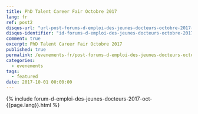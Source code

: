 ```yaml
---
title: PhD Talent Career Fair Octobre 2017
lang: fr
ref: post2
disqus-url: "url-post-forums-d-emploi-des-jeunes-docteurs-octobre-2017-2017-10-01-021406244298502797-9971528243668522-03990644012876132"
disqus-identifier: "id-forums-d-emploi-des-jeunes-docteurs-octobre-2017-2017-10-01-021406244298502797-9971528243668522-03990644012876132"
comment: true
excerpt: PhD Talent Career Fair Octobre 2017 
published: true
permalink: /evenements-fr/post-forums-d-emploi-des-jeunes-docteurs-octobre-2017-fr/
categories:
  - evenements
tags:
  - featured
date: 2017-10-01 00:00:00
---
```


{% include forum-d-emploi-des-jeunes-docteurs-2017-oct-{{page.lang}}.html %}